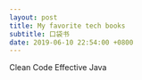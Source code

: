 ```yaml
---
layout: post
title: My favorite tech books
subtitle: 口袋书
date: 2019-06-10 22:54:00 +0800
---
```

Clean Code
Effective Java